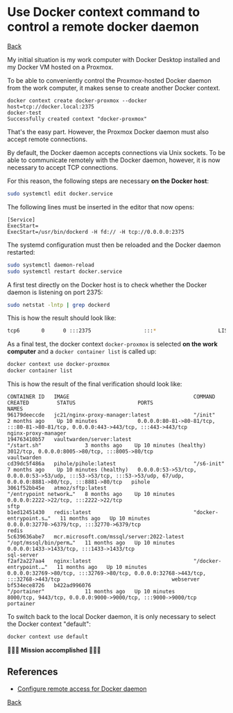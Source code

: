# Use Docker context command to control a remote docker daemon

[Back](../README.md)

My initial situation is my work computer with Docker Desktop installed and my Docker VM hosted on a Proxmox.

To be able to conveniently control the Proxmox-hosted Docker daemon from the work computer, it makes sense to create another Docker context.

```shell
docker context create docker-proxmox --docker host=tcp://docker.local:2375
docker-test
Successfully created context "docker-proxmox"
```

That's the easy part. However, the Proxmox Docker daemon must also accept remote connections.

By default, the Docker daemon accepts connections via Unix sockets. To be able to communicate remotely with the Docker daemon, however, it is now necessary to accept TCP connections.

For this reason, the following steps are necessary **on the Docker host**:

```bash
sudo systemctl edit docker.service
```

The following lines must be inserted in the editor that now opens:

```text
[Service]
ExecStart=
ExecStart=/usr/bin/dockerd -H fd:// -H tcp://0.0.0.0:2375
```

The systemd configuration must then be reloaded and the Docker daemon restarted:

```bash
sudo systemctl daemon-reload
sudo systemctl restart docker.service
```

A first test directly on the Docker host is to check whether the Docker daemon is listening on port 2375:

```bash
sudo netstat -lntp | grep dockerd
```

This is how the result should look like:

```bash
tcp6       0      0 :::2375                 :::*                    LISTEN      12082/dockerd
```

As a final test, the docker context `docker-proxmox` is selected **on the work computer** and a `docker container list` is called up:

```bash
docker context use docker-proxmox
docker container list
```

This is how the result of the final verification should look like:

```text
CONTAINER ID   IMAGE                                        COMMAND                  CREATED         STATUS                    PORTS                                                                                                                 NAMES
96179deeccde   jc21/nginx-proxy-manager:latest              "/init"                  2 months ago    Up 10 minutes             0.0.0.0:80-81->80-81/tcp, :::80-81->80-81/tcp, 0.0.0.0:443->443/tcp, :::443->443/tcp                                  nginx-proxy-manager
194763410b57   vaultwarden/server:latest                    "/start.sh"              3 months ago    Up 10 minutes (healthy)   3012/tcp, 0.0.0.0:8005->80/tcp, :::8005->80/tcp                                                                       vaultwarden
cd39dc5f486a   pihole/pihole:latest                         "/s6-init"               7 months ago    Up 10 minutes (healthy)   0.0.0.0:53->53/tcp, 0.0.0.0:53->53/udp, :::53->53/tcp, :::53->53/udp, 67/udp, 0.0.0.0:8881->80/tcp, :::8881->80/tcp   pihole
3061f52bb45e   atmoz/sftp:latest                            "/entrypoint network…"   8 months ago    Up 10 minutes             0.0.0.0:2222->22/tcp, :::2222->22/tcp                                                                                 sftp
b1ed12451430   redis:latest                                 "docker-entrypoint.s…"   11 months ago   Up 10 minutes             0.0.0.0:32770->6379/tcp, :::32770->6379/tcp                                                                           redis
5c639636abe7   mcr.microsoft.com/mssql/server:2022-latest   "/opt/mssql/bin/perm…"   11 months ago   Up 10 minutes             0.0.0.0:1433->1433/tcp, :::1433->1433/tcp                                                                             sql-server
f2af2a227aa4   nginx:latest                                 "/docker-entrypoint.…"   11 months ago   Up 10 minutes             0.0.0.0:32769->80/tcp, :::32769->80/tcp, 0.0.0.0:32768->443/tcp, :::32768->443/tcp                                    webserver
bf534ece8726   b422ad996076                                 "/portainer"             11 months ago   Up 10 minutes             8000/tcp, 9443/tcp, 0.0.0.0:9000->9000/tcp, :::9000->9000/tcp                                                         portainer
```

To switch back to the local Docker daemon, it is only necessary to select the Docker context "default":

```bash
docker context use default
```

🚀🚀🚀 **Mission accomplished** 🚀🚀🚀

## References

- [Configure remote access for Docker daemon](https://docs.docker.com/config/daemon/remote-access/)
  
[Back](../README.md)
